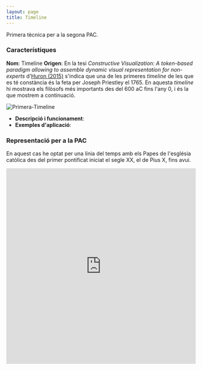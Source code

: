 ```yaml
---
layout: page
title: Timeline
---
```


Primera tècnica per a la segona PAC.

### Característiques

**Nom**: Timeline
**Origen**: En la tesi *Constructive Visualization: A token-based paradigm allowing to assemble dynamic visual representation for non-experts* d'[Huron (2015)](https://theses.hal.science/tel-02924469/) s'indica que una de les primeres *timeline* de les que es té constància és la feta per Joseph Priestley el 1765. En aquesta *timeline* hi mostrava els filòsofs més importants des del 600 aC fins l'any 0, i és la que mostrem a continuació.

![Primera-Timeline](https://www.researchgate.net/profile/Samuel-Huron/publication/278827040/figure/fig2/AS:614374695788545@1523489750341/First-timeline-charts-by-Joseph-Priestley-1765_W640.jpg)

- **Descripció i funcionament**:
- **Exemples d'aplicació**:

### Representació per a la PAC

En aquest cas he optat per una línia del temps amb els Papes de l'església catòlica des del primer pontificat iniciat el segle XX, el de Pius X, fins avui.

<iframe src="https://ecasellas.github.io/uoc-visualitzacio/timeline/timeline.html" frameborder="0" width="100%" height="520"></iframe>

